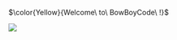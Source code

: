 $\color{Yellow}{Welcome\ to\ BowBoyCode\ !\}$

<img src="https://img.shields.io/badge/theultimatemarkdowncheatsheet-brightgreen.svg" />
